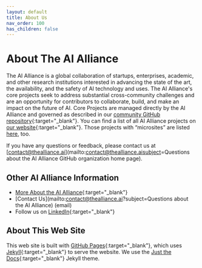 ```yaml
---
layout: default
title: About Us
nav_order: 100
has_children: false
---
```


# About The AI Alliance

The AI Alliance is a global collaboration of startups, enterprises, academic, and other research institutions interested in advancing the state of the art, the availability, and the safety of AI technology and uses. The AI Alliance's core projects seek to address substantial cross-community challenges and are an opportunity for contributors to collaborate, build, and make an impact on the future of AI. Core Projects are managed directly by the AI Alliance and governed as described in our [community GitHub repository](https://github.com/The-AI-Alliance/community){:target="_blank"}. You can find a list of all AI Alliance projects on [our website](https://thealliance.ai/our-work){:target="_blank"}. Those projects with &ldquo;microsites&rdquo; are listed [here]({{site.baseurl}}/index), too.

If you have any questions or feedback, please contact us at [contact@thealliance.ai](mailto:contact@thealliance.aisubject=Questions about the AI Alliance GitHub organization home page).


## Other AI Alliance Information

* [More About the AI Alliance](https://thealliance.ai/about-aia){:target="_blank"}
* [Contact Us](mailto:contact@thealliance.ai?subject=Questions about the AI Alliance) (email)
* Follow us on [LinkedIn](https://www.linkedin.com/company/the-aialliance/){:target="_blank"}

## About This Web Site

This web site is built with [GitHub Pages](https://pages.github.com/){:target="_blank"}, which uses [Jekyll](https://github.com/jekyll/jekyll){:target="_blank"} to serve the website. We use the [Just the Docs](https://just-the-docs.github.io/just-the-docs/){:target="_blank"} Jekyll theme.
